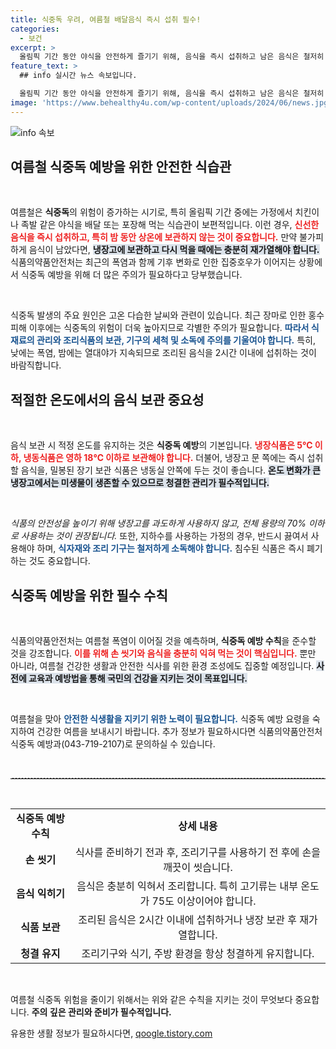 ```yaml
---
title: 식중독 우려, 여름철 배달음식 즉시 섭취 필수!
categories:
  - 보건
excerpt: >
  올림픽 기간 동안 야식을 안전하게 즐기기 위해, 음식을 즉시 섭취하고 남은 음식은 철저히 냉장 보관 후 재가열해야 합니다. 폭염과 집중호우 속에서 식중독 예방 수칙을 철저히 지키세요!
feature_text: >
  ## info 실시간 뉴스 속보입니다.

  올림픽 기간 동안 야식을 안전하게 즐기기 위해, 음식을 즉시 섭취하고 남은 음식은 철저히 냉장 보관 후 재가열해야 합니다. 폭염과 집중호우 속에서 식중독 예방 수칙을 철저히 지키세요!
image: 'https://www.behealthy4u.com/wp-content/uploads/2024/06/news.jpg'
---
```


<p><img src="https://www.behealthy4u.com/wp-content/uploads/2024/06/news.jpg" alt="info 속보" /></p>

<h2 data-ke-size="size26">여름철 식중독 예방을 위한 안전한 식습관</h2>

<p data-ke-size="size16">&nbsp;</p>

<p>여름철은 <b>식중독</b>의 위험이 증가하는 시기로, 특히 올림픽 기간 중에는 가정에서 치킨이나 족발 같은 야식을 배달 또는 포장해 먹는 식습관이 보편적입니다. 이런 경우, <b><span style="color: #ee2323;">신선한 음식을 즉시 섭취하고, 특히 밤 동안 상온에 보관하지 않는 것이 중요합니다.</span></b> 만약 불가피하게 음식이 남았다면, <b><span style="background-color: #21538527;">냉장고에 보관하고 다시 먹을 때에는 충분히 재가열해야 합니다.</span></b> 식품의약품안전처는 최근의 폭염과 함께 기후 변화로 인한 집중호우가 이어지는 상황에서 식중독 예방을 위해 더 많은 주의가 필요하다고 당부했습니다. </p>

<p data-ke-size="size16">&nbsp;</p>

<p>식중독 발생의 주요 원인은 고온 다습한 날씨와 관련이 있습니다. 최근 장마로 인한 홍수 피해 이후에는 식중독의 위험이 더욱 높아지므로 각별한 주의가 필요합니다. <b><span style="color: #1a5490;">따라서 식재료의 관리와 조리식품의 보관, 기구의 세척 및 소독에 주의를 기울여야 합니다.</span></b> 특히, 낮에는 폭염, 밤에는 열대야가 지속되므로 조리된 음식을 2시간 이내에 섭취하는 것이 바람직합니다.</p>

<h2 data-ke-size="size26">적절한 온도에서의 음식 보관 중요성</h2>

<p data-ke-size="size16">&nbsp;</p>

<p>음식 보관 시 적정 온도를 유지하는 것은 <b>식중독 예방</b>의 기본입니다. <b><span style="color: #ee2323;">냉장식품은 5℃ 이하, 냉동식품은 영하 18℃ 이하로 보관해야 합니다.</span></b> 더불어, 냉장고 문 쪽에는 즉시 섭취할 음식을, 밀봉된 장기 보관 식품은 냉동실 안쪽에 두는 것이 좋습니다. <b><span style="background-color: #21538527;">온도 변화가 큰 냉장고에서는 미생물이 생존할 수 있으므로 청결한 관리가 필수적입니다.</span></b> </p>

<p data-ke-size="size16">&nbsp;</p>

<p><em>식품의 안전성을 높이기 위해 냉장고를 과도하게 사용하지 않고, 전체 용량의 70% 이하로 사용하는 것이 권장됩니다.</em> 또한, 지하수를 사용하는 가정의 경우, 반드시 끓여서 사용해야 하며, <b><span style="color: #1a5490;">식자재와 조리 기구는 철저하게 소독해야 합니다.</span></b> 침수된 식품은 즉시 폐기하는 것도 중요합니다.</p>

<h2 data-ke-size="size26">식중독 예방을 위한 필수 수칙</h2>

<p data-ke-size="size16">&nbsp;</p>

<p>식품의약품안전처는 여름철 폭염이 이어질 것을 예측하며, <b>식중독 예방 수칙</b>을 준수할 것을 강조합니다. <b><span style="color: #ee2323;">이를 위해 손 씻기와 음식을 충분히 익혀 먹는 것이 핵심입니다.</span></b> 뿐만 아니라, 여름철 건강한 생활과 안전한 식사를 위한 환경 조성에도 집중할 예정입니다. <b><span style="background-color: #21538527;">사전에 교육과 예방법을 통해 국민의 건강을 지키는 것이 목표입니다.</span></b></p>

<p data-ke-size="size16">&nbsp;</p>

<p>여름철을 맞아 <b><span style="color: #1a5490;">안전한 식생활을 지키기 위한 노력이 필요합니다.</span></b> 식중독 예방 요령을 숙지하여 건강한 여름을 보내시기 바랍니다. 추가 정보가 필요하시다면 식품의약품안전처 식중독 예방과(043-719-2107)로 문의하실 수 있습니다. </p>

<p data-ke-size="size16">&nbsp;</p>

<hr style="border-top: 1px dashed #ccc;">

<p data-ke-size="size16">&nbsp;</p>

<table style="width: 100%; border-collapse: collapse;">
    <tr>
        <td style="text-align: center; height: 17px;"><b>식중독 예방 수칙</b></td>
        <td style="text-align: center; height: 17px;"><b>상세 내용</b></td>
    </tr>
    <tr>
        <td style="text-align: center; height: 17px;"><b>손 씻기</b></td>
        <td style="text-align: center; height: 17px;">식사를 준비하기 전과 후, 조리기구를 사용하기 전 후에 손을 깨끗이 씻습니다.</td>
    </tr>
    <tr>
        <td style="text-align: center; height: 17px;"><b>음식 익히기</b></td>
        <td style="text-align: center; height: 17px;">음식은 충분히 익혀서 조리합니다. 특히 고기류는 내부 온도가 75도 이상이어야 합니다.</td>
    </tr>
    <tr>
        <td style="text-align: center; height: 17px;"><b>식품 보관</b></td>
        <td style="text-align: center; height: 17px;">조리된 음식은 2시간 이내에 섭취하거나 냉장 보관 후 재가열합니다.</td>
    </tr>
    <tr>
        <td style="text-align: center; height: 17px;"><b>청결 유지</b></td>
        <td style="text-align: center; height: 17px;">조리기구와 식기, 주방 환경을 항상 청결하게 유지합니다.</td>
    </tr>
</table>

<p data-ke-size="size16">&nbsp;</p>

<p>여름철 식중독 위험을 줄이기 위해서는 위와 같은 수칙을 지키는 것이 무엇보다 중요합니다. <b>주의 깊은 관리와 준비가 필수적입니다.</b></p>
유용한 생활 정보가 필요하시다면, <a href="https://qoogle.tistory.com" rel="dofollow">qoogle.tistory.com</a>


